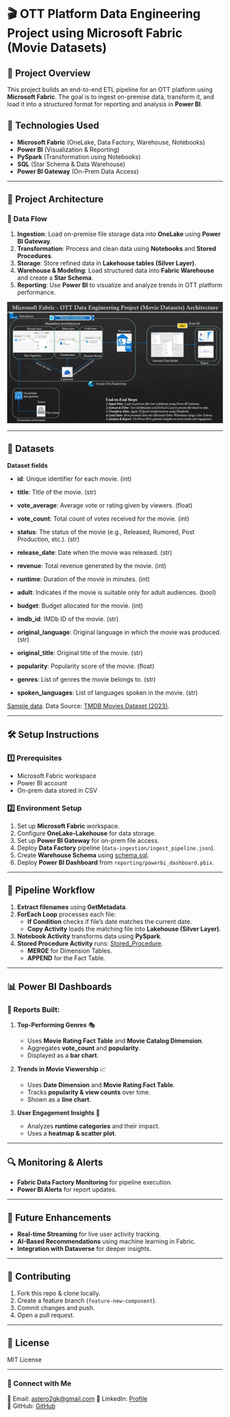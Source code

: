 # 🎬 OTT Platform Data Engineering Project using Microsoft Fabric (Movie Datasets)

## 📌 Project Overview
This project builds an end-to-end ETL pipeline for an OTT platform  using **Microsoft Fabric**. The goal is to ingest on-premise data, transform it, and load it into a structured format for reporting and analysis in **Power BI**.

## 🚀 Technologies Used
- **Microsoft Fabric** (OneLake, Data Factory, Warehouse, Notebooks)
- **Power BI** (Visualization & Reporting)
- **PySpark** (Transformation using Notebooks)
- **SQL** (Star Schema & Data Warehouse)
- **Power BI Gateway** (On-Prem Data Access)

---

## 🔧 Project Architecture
### 📌 Data Flow
1. **Ingestion**: Load on-premise file storage data into **OneLake** using **Power BI Gateway**.
2. **Transformation**: Process and clean data using **Notebooks** and **Stored Procedures**.
3. **Storage**: Store refined data in **Lakehouse tables (Silver Layer)**.
4. **Warehouse & Modeling**: Load structured data into **Fabric Warehouse** and create a **Star Schema**.
5. **Reporting**: Use **Power BI** to visualize and analyze trends in OTT platform performance.

![Project Architecture](docs/project_architecture.jpg)

---

## 📂 Datasets   
 **Dataset fields** 

- **id**: Unique identifier for each movie. (int)

- **title**: Title of the movie. (str)

- **vote_average**: Average vote or rating given by viewers. (float)

- **vote_count**: Total count of votes received for the movie. (int)

- **status**: The status of the movie (e.g., Released, Rumored, Post Production, etc.). (str)

- **release_date**: Date when the movie was released. (str)

- **revenue**: Total revenue generated by the movie. (int)

- **runtime**: Duration of the movie in minutes. (int)

- **adult**: Indicates if the movie is suitable only for adult audiences. (bool)

- **budget**: Budget allocated for the movie. (int)

- **imdb_id**: IMDb ID of the movie. (str)

- **original_language**: Original language in which the movie was produced. (str)

- **original_title**: Original title of the movie. (str)

- **popularity**: Popularity score of the movie. (float)

- **genres**: List of genres the movie belongs to. (str)

- **spoken_languages**: List of languages spoken in the movie. (str)

[Sample data](data/).
Data Source: [TMDB Movies Dataset (2023)](https://www.kaggle.com/datasets/asaniczka/tmdb-movies-dataset-2023-930k-movies?resource=download).

---

## 🛠️ Setup Instructions
### **1️⃣ Prerequisites**
- Microsoft Fabric workspace
- Power BI account
- On-prem data stored in CSV


### **2️⃣ Environment Setup**
1. Set up **Microsoft Fabric** workspace.
2. Configure **OneLake-Lakehouse** for data storage.
3. Set up **Power BI Gateway** for on-prem file access.
4. Deploy **Data Factory** pipeline (`data-ingestion/ingest_pipeline.json`).
5. Create **Warehouse Schema** using [schema.sql](warehouse/schema.sql).
6. Deploy **Power BI Dashboard** from `reporting/powerbi_dashboard.pbix`.

---

## 🔄 Pipeline Workflow
1. **Extract filenames** using **GetMetadata**.
2. **ForEach Loop** processes each file:
   - **If Condition** checks if file’s date matches the current date.
   - **Copy Activity** loads the matching file into **Lakehouse (Silver Layer)**.
3. **Notebook Activity** transforms data using **PySpark**.
4. **Stored Procedure Activity** runs: [Stored_Procedure](warehouse/Stored_Procedure_for_Daily_Updates.sql).
   - **MERGE** for Dimension Tables.
   - **APPEND** for the Fact Table.

---

## 📊 Power BI Dashboards
### 📌 Reports Built:
1. **Top-Performing Genres** 🎭
   - Uses **Movie Rating Fact Table** and **Movie Catalog Dimension**.
   - Aggregates **vote_count** and **popularity**.
   - Displayed as a **bar chart**.

2. **Trends in Movie Viewership** 📈
   - Uses **Date Dimension** and **Movie Rating Fact Table**.
   - Tracks **popularity & view counts** over time.
   - Shown as a **line chart**.

3. **User Engagement Insights** 👥
   - Analyzes **runtime categories** and their impact.
   - Uses a **heatmap & scatter plot**.

---

## 🔍 Monitoring & Alerts
- **Fabric Data Factory Monitoring** for pipeline execution.
- **Power BI Alerts** for report updates.


---

## 🌟 Future Enhancements
- **Real-time Streaming** for live user activity tracking.
- **AI-Based Recommendations** using machine learning in Fabric.
- **Integration with Dataverse** for deeper insights.

---

## 🤝 Contributing
1. Fork this repo & clone locally.
2. Create a feature branch (`feature-new-component`).
3. Commit changes and push.
4. Open a pull request.

---

## 📝 License
MIT License

---

### 🔗 Connect with Me
📧 Email: astero2gk@gmail.com
🔗 LinkedIn: [Profile](https://www.linkedin.com/in/frank-adane-b927455)  
🚀 GitHub: [GitHub](https://github.com/frankadane)
